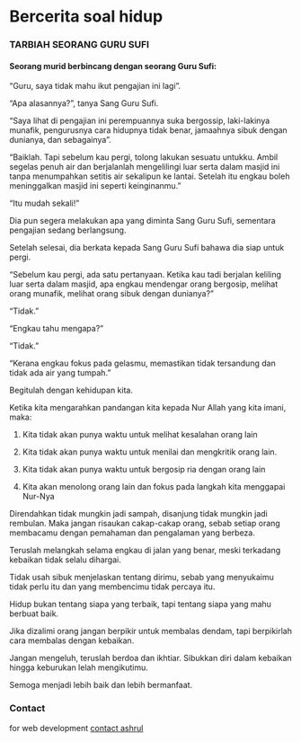 # Bercerita soal hidup 

### TARBIAH SEORANG GURU SUFI

#### Seorang murid berbincang dengan seorang Guru Sufi:

“Guru, saya tidak mahu ikut pengajian ini lagi”.

“Apa alasannya?”, tanya Sang Guru Sufi.

“Saya lihat di pengajian ini perempuannya suka bergossip, laki-lakinya munafik, pengurusnya cara hidupnya tidak benar, jamaahnya sibuk dengan dunianya, dan sebagainya”.

“Baiklah. Tapi sebelum kau pergi, tolong lakukan sesuatu untukku. Ambil segelas penuh air dan berjalanlah mengelilingi luar serta dalam masjid ini tanpa menumpahkan setitis air sekalipun ke lantai. Setelah itu engkau boleh meninggalkan masjid ini seperti keinginanmu.”

“Itu mudah sekali!”

Dia pun segera melakukan apa yang diminta Sang Guru Sufi, sementara pengajian sedang berlangsung.

Setelah selesai, dia berkata kepada Sang Guru Sufi bahawa dia siap untuk pergi.

“Sebelum kau pergi, ada satu pertanyaan. Ketika kau tadi berjalan keliling luar serta dalam masjid, apa engkau mendengar orang bergosip, melihat orang munafik, melihat orang sibuk dengan dunianya?”

“Tidak.”

“Engkau tahu mengapa?”

“Tidak.”

“Kerana engkau fokus pada gelasmu, memastikan tidak tersandung dan tidak ada air yang tumpah.”

Begitulah dengan kehidupan kita.

Ketika kita mengarahkan pandangan kita kepada Nur Allah yang kita imani, maka:

1. Kita tidak akan punya waktu untuk melihat kesalahan orang lain

2. Kita tidak akan punya waktu untuk menilai dan mengkritik orang lain.

3. Kita tidak akan punya waktu untuk bergosip ria dengan orang lain

4. Kita akan menolong orang lain dan fokus pada langkah kita menggapai Nur-Nya

Direndahkan tidak mungkin jadi sampah, disanjung tidak mungkin jadi rembulan. Maka jangan risaukan cakap-cakap orang, sebab setiap orang membacamu dengan pemahaman dan pengalaman yang berbeza.

Teruslah melangkah selama engkau di jalan yang benar, meski terkadang kebaikan tidak selalu dihargai.

Tidak usah sibuk menjelaskan tentang dirimu, sebab yang menyukaimu tidak perlu itu dan yang membencimu tidak percaya itu.

Hidup bukan tentang siapa yang terbaik, tapi tentang siapa yang mahu berbuat baik.

Jika dizalimi orang jangan berpikir untuk membalas dendam, tapi berpikirlah cara membalas dengan kebaikan.

Jangan mengeluh, teruslah berdoa dan ikhtiar. Sibukkan diri dalam kebaikan hingga keburukan lelah mengikutimu.

Semoga menjadi lebih baik dan lebih bermanfaat.

### Contact

for web development [contact ashrul](https://github.com/ashrulpuo) 
